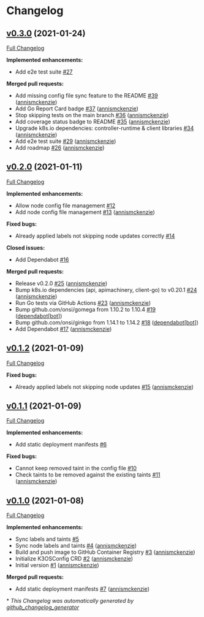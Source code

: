 # Changelog

## [v0.3.0](https://github.com/annismckenzie/k3os-config-operator/tree/v0.3.0) (2021-01-24)

[Full Changelog](https://github.com/annismckenzie/k3os-config-operator/compare/v0.2.0...v0.3.0)

**Implemented enhancements:**

- Add e2e test suite [\#27](https://github.com/annismckenzie/k3os-config-operator/issues/27)

**Merged pull requests:**

- Add missing config file sync feature to the README [\#39](https://github.com/annismckenzie/k3os-config-operator/pull/39) ([annismckenzie](https://github.com/annismckenzie))
- Add Go Report Card badge [\#37](https://github.com/annismckenzie/k3os-config-operator/pull/37) ([annismckenzie](https://github.com/annismckenzie))
- Stop skipping tests on the main branch [\#36](https://github.com/annismckenzie/k3os-config-operator/pull/36) ([annismckenzie](https://github.com/annismckenzie))
- Add coverage status badge to README [\#35](https://github.com/annismckenzie/k3os-config-operator/pull/35) ([annismckenzie](https://github.com/annismckenzie))
- Upgrade k8s.io dependencies: controller-runtime & client libraries [\#34](https://github.com/annismckenzie/k3os-config-operator/pull/34) ([annismckenzie](https://github.com/annismckenzie))
- Add e2e test suite [\#29](https://github.com/annismckenzie/k3os-config-operator/pull/29) ([annismckenzie](https://github.com/annismckenzie))
- Add roadmap [\#26](https://github.com/annismckenzie/k3os-config-operator/pull/26) ([annismckenzie](https://github.com/annismckenzie))

## [v0.2.0](https://github.com/annismckenzie/k3os-config-operator/tree/v0.2.0) (2021-01-11)

[Full Changelog](https://github.com/annismckenzie/k3os-config-operator/compare/v0.1.2...v0.2.0)

**Implemented enhancements:**

- Allow node config file management [\#12](https://github.com/annismckenzie/k3os-config-operator/issues/12)
- Add node config file management [\#13](https://github.com/annismckenzie/k3os-config-operator/pull/13) ([annismckenzie](https://github.com/annismckenzie))

**Fixed bugs:**

- Already applied labels not skipping node updates correctly [\#14](https://github.com/annismckenzie/k3os-config-operator/issues/14)

**Closed issues:**

- Add Dependabot [\#16](https://github.com/annismckenzie/k3os-config-operator/issues/16)

**Merged pull requests:**

- Release v0.2.0 [\#25](https://github.com/annismckenzie/k3os-config-operator/pull/25) ([annismckenzie](https://github.com/annismckenzie))
- Bump k8s.io dependencies \(api, apimachinery, client-go\) to v0.20.1 [\#24](https://github.com/annismckenzie/k3os-config-operator/pull/24) ([annismckenzie](https://github.com/annismckenzie))
- Run Go tests via GitHub Actions [\#23](https://github.com/annismckenzie/k3os-config-operator/pull/23) ([annismckenzie](https://github.com/annismckenzie))
- Bump github.com/onsi/gomega from 1.10.2 to 1.10.4 [\#19](https://github.com/annismckenzie/k3os-config-operator/pull/19) ([dependabot[bot]](https://github.com/apps/dependabot))
- Bump github.com/onsi/ginkgo from 1.14.1 to 1.14.2 [\#18](https://github.com/annismckenzie/k3os-config-operator/pull/18) ([dependabot[bot]](https://github.com/apps/dependabot))
- Add Dependabot [\#17](https://github.com/annismckenzie/k3os-config-operator/pull/17) ([annismckenzie](https://github.com/annismckenzie))

## [v0.1.2](https://github.com/annismckenzie/k3os-config-operator/tree/v0.1.2) (2021-01-09)

[Full Changelog](https://github.com/annismckenzie/k3os-config-operator/compare/v0.1.1...v0.1.2)

**Fixed bugs:**

- Already applied labels not skipping node updates [\#15](https://github.com/annismckenzie/k3os-config-operator/pull/15) ([annismckenzie](https://github.com/annismckenzie))

## [v0.1.1](https://github.com/annismckenzie/k3os-config-operator/tree/v0.1.1) (2021-01-09)

[Full Changelog](https://github.com/annismckenzie/k3os-config-operator/compare/v0.1.0...v0.1.1)

**Implemented enhancements:**

- Add static deployment manifests [\#6](https://github.com/annismckenzie/k3os-config-operator/issues/6)

**Fixed bugs:**

- Cannot keep removed taint in the config file [\#10](https://github.com/annismckenzie/k3os-config-operator/issues/10)
- Check taints to be removed against the existing taints [\#11](https://github.com/annismckenzie/k3os-config-operator/pull/11) ([annismckenzie](https://github.com/annismckenzie))

## [v0.1.0](https://github.com/annismckenzie/k3os-config-operator/tree/v0.1.0) (2021-01-08)

[Full Changelog](https://github.com/annismckenzie/k3os-config-operator/compare/e4411aef5386a04f2fb2821bce8ec2ef822c667c...v0.1.0)

**Implemented enhancements:**

- Sync labels and taints [\#5](https://github.com/annismckenzie/k3os-config-operator/issues/5)
- Sync node labels and taints [\#4](https://github.com/annismckenzie/k3os-config-operator/pull/4) ([annismckenzie](https://github.com/annismckenzie))
- Build and push image to GitHub Container Registry [\#3](https://github.com/annismckenzie/k3os-config-operator/pull/3) ([annismckenzie](https://github.com/annismckenzie))
- Initialize K3OSConfig CRD [\#2](https://github.com/annismckenzie/k3os-config-operator/pull/2) ([annismckenzie](https://github.com/annismckenzie))
- Initial version [\#1](https://github.com/annismckenzie/k3os-config-operator/pull/1) ([annismckenzie](https://github.com/annismckenzie))

**Merged pull requests:**

- Add static deployment manifests [\#7](https://github.com/annismckenzie/k3os-config-operator/pull/7) ([annismckenzie](https://github.com/annismckenzie))



\* *This Changelog was automatically generated by [github_changelog_generator](https://github.com/github-changelog-generator/github-changelog-generator)*
